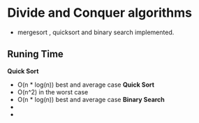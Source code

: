 # Divide and Conquer algorithms
- mergesort , quicksort and binary search implemented.

## Runing Time
**Quick Sort**
  - O(n * log(n)) best and average case
**Quick Sort**
  - O(n^2) in the worst case
  - O(n * log(n)) best and average case
**Binary Search**
 -
 -
